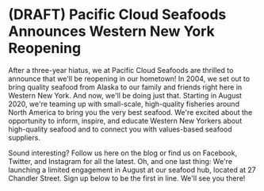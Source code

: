 # (DRAFT) Pacific Cloud Seafoods Announces Western New York Reopening

After a three-year hiatus, we at Pacific Cloud Seafoods are thrilled to announce that we'll be reopening in our hometown!
In 2004, we set out to bring quality seafood from Alaska to our family and friends right here in Western New York. And now, we'll be doing just that. Starting in August 2020, we're teaming up with small-scale, high-quality fisheries around North America to bring you the very best seafood.
We're excited about the opportunity to inform, inspire, and educate Western New Yorkers about high-quality seafood and to connect you with values-based seafood suppliers. 

Sound interesting? Follow us here on the blog or find us on Facebook, Twitter, and Instagram for all the latest.
Oh, and one last thing: We're launching a limited engagement in August at our seafood hub, located at 27 Chandler Street. Sign up below to be the first in line. We'll see you there!